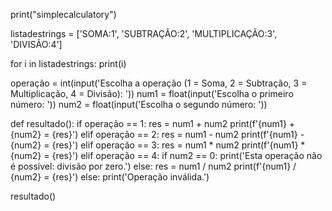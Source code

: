 print("simplecalculatory")

listadestrings = ['SOMA:1', 'SUBTRAÇÃO:2', 'MULTIPLICAÇÃO:3', 'DIVISÃO:4']

for i in listadestrings:
    print(i)

operação = int(input('Escolha a operação (1 = Soma, 2 = Subtração, 3 = Multiplicação, 4 = Divisão): '))
num1 = float(input('Escolha o primeiro número: '))
num2 = float(input('Escolha o segundo número: '))

def resultado():
    if operação == 1:
        res = num1 + num2
        print(f'{num1} + {num2} = {res}')
    elif operação == 2:
        res = num1 - num2
        print(f'{num1} - {num2} = {res}')
    elif operação == 3:
        res = num1 * num2
        print(f'{num1} * {num2} = {res}')
    elif operação == 4:
        if num2 == 0:
            print('Esta operação não é possível: divisão por zero.')
        else:
            res = num1 / num2
            print(f'{num1} / {num2} = {res}')
    else:
        print('Operação inválida.')

resultado()


